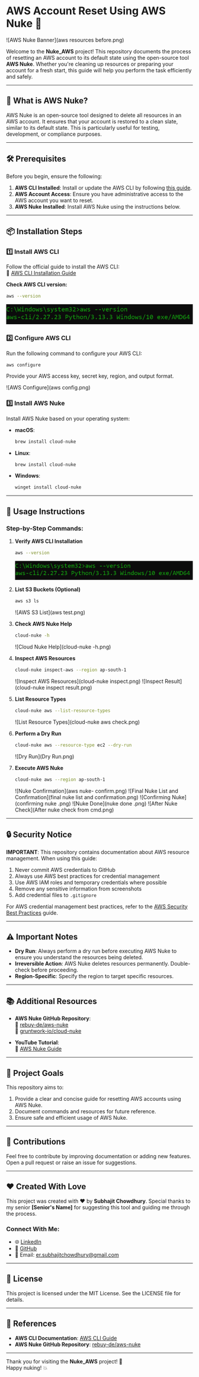 # AWS Account Reset Using AWS Nuke 🚀

![AWS Nuke Banner](aws resources before.png)

Welcome to the **Nuke_AWS** project! This repository documents the process of resetting an AWS account to its default state using the open-source tool **AWS Nuke**. Whether you're cleaning up resources or preparing your account for a fresh start, this guide will help you perform the task efficiently and safely.

---

## 📖 What is AWS Nuke?

AWS Nuke is an open-source tool designed to delete all resources in an AWS account. It ensures that your account is restored to a clean slate, similar to its default state. This is particularly useful for testing, development, or compliance purposes.

---

## 🛠 Prerequisites

Before you begin, ensure the following:

1. **AWS CLI Installed**: Install or update the AWS CLI by following [this guide](https://docs.aws.amazon.com/cli/latest/userguide/getting-started-install.html).
2. **AWS Account Access**: Ensure you have administrative access to the AWS account you want to reset.
3. **AWS Nuke Installed**: Install AWS Nuke using the instructions below.

---

## 📦 Installation Steps

### 1️⃣ Install AWS CLI

Follow the official guide to install the AWS CLI:  
🔗 [AWS CLI Installation Guide](https://docs.aws.amazon.com/cli/latest/userguide/getting-started-install.html)

**Check AWS CLI version:**
```bash
aws --version
```
![AWS CLI Version](aws-v.png)

### 2️⃣ Configure AWS CLI

Run the following command to configure your AWS CLI:
```bash
aws configure
```
Provide your AWS access key, secret key, region, and output format.

![AWS Configure](aws config.png)

### 3️⃣ Install AWS Nuke

Install AWS Nuke based on your operating system:

- **macOS**:  
  ```bash
  brew install cloud-nuke
  ```
- **Linux**:  
  ```bash
  brew install cloud-nuke
  ```
- **Windows**:  
  ```bash
  winget install cloud-nuke
  ```

---

## 🔧 Usage Instructions

### Step-by-Step Commands:

1. **Verify AWS CLI Installation**  
   ```bash
   aws --version
   ```
   ![AWS CLI Version](aws-v.png)

2. **List S3 Buckets (Optional)**
   ```bash
   aws s3 ls
   ```
   ![AWS S3 List](aws test.png)

3. **Check AWS Nuke Help**
   ```bash
   cloud-nuke -h
   ```
   ![Cloud Nuke Help](cloud-nuke -h.png)

4. **Inspect AWS Resources**
   ```bash
   cloud-nuke inspect-aws --region ap-south-1
   ```
   ![Inspect AWS Resources](cloud-nuke inspect.png)
   ![Inspect Result](cloud-nuke inspect result.png)

5. **List Resource Types**
   ```bash
   cloud-nuke aws --list-resource-types
   ```
   ![List Resource Types](cloud-nuke aws check.png)

6. **Perform a Dry Run**
   ```bash
   cloud-nuke aws --resource-type ec2 --dry-run
   ```
   ![Dry Run](Dry Run.png)

7. **Execute AWS Nuke**
   ```bash
   cloud-nuke aws --region ap-south-1
   ```
   ![Nuke Confirmation](aws nuke- confirm.png)
   ![Final Nuke List and Confirmation](final nuke list and confirmation.png)
   ![Confirming Nuke](confirming nuke .png)
   ![Nuke Done](nuke done .png)
   ![After Nuke Check](After nuke check from cmd.png)

---

## 🔒 Security Notice

**IMPORTANT**: This repository contains documentation about AWS resource management. When using this guide:

1. Never commit AWS credentials to GitHub
2. Always use AWS best practices for credential management
3. Use AWS IAM roles and temporary credentials where possible
4. Remove any sensitive information from screenshots
5. Add credential files to `.gitignore`

For AWS credential management best practices, refer to the [AWS Security Best Practices](https://docs.aws.amazon.com/IAM/latest/UserGuide/best-practices.html) guide.

---

## ⚠️ Important Notes

- **Dry Run**: Always perform a dry run before executing AWS Nuke to ensure you understand the resources being deleted.
- **Irreversible Action**: AWS Nuke deletes resources permanently. Double-check before proceeding.
- **Region-Specific**: Specify the region to target specific resources.

---

## 📚 Additional Resources

- **AWS Nuke GitHub Repository**:  
  🔗 [rebuy-de/aws-nuke](https://github.com/rebuy-de/aws-nuke)  
  🔗 [gruntwork-io/cloud-nuke](https://github.com/gruntwork-io/cloud-nuke)

- **YouTube Tutorial**:  
  🎥 [AWS Nuke Guide](https://youtu.be/odk_NuQNJTc?si=wypMlFZcLFyxkEd9)

---

## 🎯 Project Goals

This repository aims to:

1. Provide a clear and concise guide for resetting AWS accounts using AWS Nuke.
2. Document commands and resources for future reference.
3. Ensure safe and efficient usage of AWS Nuke.

---

## 🤝 Contributions

Feel free to contribute by improving documentation or adding new features. Open a pull request or raise an issue for suggestions.

---

## ❤️ Created With Love

This project was created with ❤️ by **Subhajit Chowdhury**. Special thanks to my senior **[Senior's Name]** for suggesting this tool and guiding me through the process.

### Connect With Me:  
- 🌐 [LinkedIn](https://www.linkedin.com/in/subhajitch0wdhury/)  
- 🐙 [GitHub](https://github.com/Subhajit-Chowdhury)  
- 📧 Email: er.subhajitchowdhury@gmail.com

---

## 📜 License

This project is licensed under the MIT License. See the LICENSE file for details.

---

## 🔗 References

- **AWS CLI Documentation**: [AWS CLI Guide](https://docs.aws.amazon.com/cli/latest/userguide/getting-started-install.html)
- **AWS Nuke GitHub Repository**: [rebuy-de/aws-nuke](https://github.com/rebuy-de/aws-nuke)

---

Thank you for visiting the **Nuke_AWS** project! 🌟  
Happy nuking! 💥